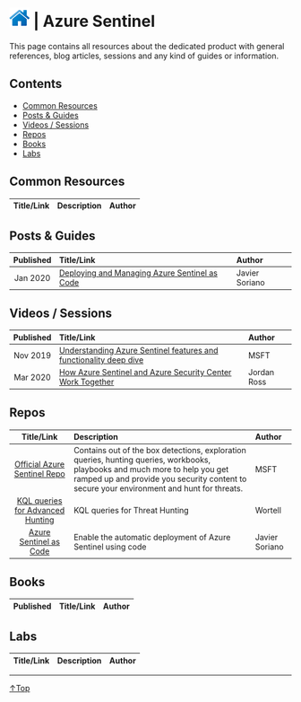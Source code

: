 # [![Home](../img/home.png)](../README.md "Home") | Azure Sentinel

This page contains all resources about the dedicated product with general references, blog articles, sessions and any kind of guides or information.

## Contents
- [Common Resources](#common-resource)
- [Posts & Guides](#posts-&-guides)
- [Videos / Sessions](#videos-/-sessions)
- [Repos](#repos)
- [Books](#books)
- [Labs](#labs)


## Common Resources
| Title/Link | Description | Author |
| :--------: | :---------- | :----- |

## Posts & Guides
| Published | Title/Link                                                                                                                                                             | Author         |
| :-------: | :--------------------------------------------------------------------------------------------------------------------------------------------------------------------- | :------------- |
| Jan 2020  | [Deploying and Managing Azure Sentinel as Code](https://techcommunity.microsoft.com/t5/azure-sentinel/deploying-and-managing-azure-sentinel-as-code/bc-p/1241224#M239) | Javier Soriano |

## Videos / Sessions
| Published | Title/Link                                                                                                       | Author                           |
| :-------: | :--------------------------------------------------------------------------------------------------------------- | :------------------------------- |
| Nov 2019  | [Understanding Azure Sentinel features and functionality deep dive](https://www.youtube.com/watch?v=7An7BB-CcQI) | MSFT                             |
| Mar 2020  | [How Azure Sentinel and Azure Security Center Work Together](https://www.youtube.com/watch?v=DrfxrfM64Dg)        | Jordan Ross                      |

## Repos
|                                Title/Link                                 | Description                                                                                                                                                                                                              | Author         |
| :-----------------------------------------------------------------------: | :----------------------------------------------------------------------------------------------------------------------------------------------------------------------------------------------------------------------- | :------------- |
|  [Official Azure Sentinel Repo](https://github.com/Azure/Azure-Sentinel)  | Contains out of the box detections, exploration queries, hunting queries, workbooks, playbooks and much more to help you get ramped up and provide you security content to secure your environment and hunt for threats. | MSFT           |
|    [KQL queries for Advanced Hunting](https://github.com/wortell/KQL)     | KQL queries for Threat Hunting                                                                                                                                                                                           | Wortell        |
| [Azure Sentinel as Code](https://github.com/javiersoriano/sentinelascode) | Enable the automatic deployment of Azure Sentinel using code                                                                                                                                                             | Javier Soriano |


## Books
| Published | Title/Link | Author |
| :-------: | :--------- | :----- |

## Labs
| Title/Link | Description | Author |
| :--------: | :---------- | :----- |
___
 <a href="#top" title="Back to the top.">↑Top</a>

